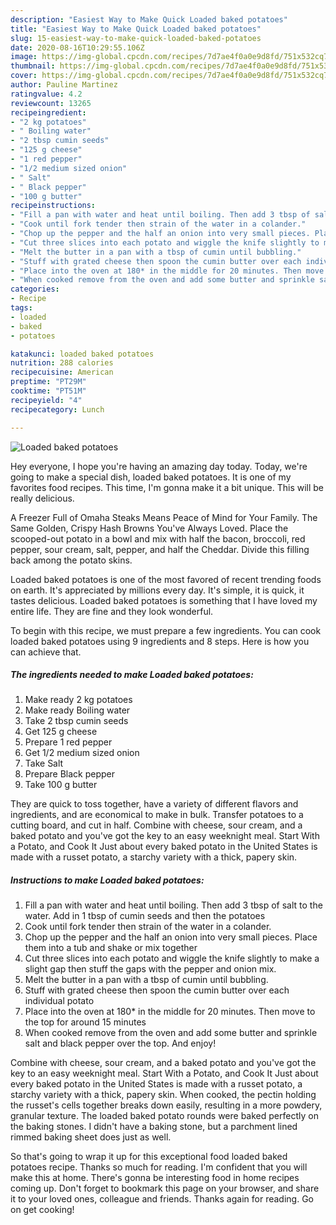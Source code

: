 ```yaml
---
description: "Easiest Way to Make Quick Loaded baked potatoes"
title: "Easiest Way to Make Quick Loaded baked potatoes"
slug: 15-easiest-way-to-make-quick-loaded-baked-potatoes
date: 2020-08-16T10:29:55.106Z
image: https://img-global.cpcdn.com/recipes/7d7ae4f0a0e9d8fd/751x532cq70/loaded-baked-potatoes-recipe-main-photo.jpg
thumbnail: https://img-global.cpcdn.com/recipes/7d7ae4f0a0e9d8fd/751x532cq70/loaded-baked-potatoes-recipe-main-photo.jpg
cover: https://img-global.cpcdn.com/recipes/7d7ae4f0a0e9d8fd/751x532cq70/loaded-baked-potatoes-recipe-main-photo.jpg
author: Pauline Martinez
ratingvalue: 4.2
reviewcount: 13265
recipeingredient:
- "2 kg potatoes"
- " Boiling water"
- "2 tbsp cumin seeds"
- "125 g cheese"
- "1 red pepper"
- "1/2 medium sized onion"
- " Salt"
- " Black pepper"
- "100 g butter"
recipeinstructions:
- "Fill a pan with water and heat until boiling. Then add 3 tbsp of salt to the water. Add in 1 tbsp of cumin seeds and then the potatoes"
- "Cook until fork tender then strain of the water in a colander."
- "Chop up the pepper and the half an onion into very small pieces. Place them into a tub and shake or mix together"
- "Cut three slices into each potato and wiggle the knife slightly to make a slight gap then stuff the gaps with the pepper and onion mix."
- "Melt the butter in a pan with a tbsp of cumin until bubbling."
- "Stuff with grated cheese then spoon the cumin butter over each individual potato"
- "Place into the oven at 180* in the middle for 20 minutes. Then move to the top for around 15 minutes"
- "When cooked remove from the oven and add some butter and sprinkle salt and black pepper over the top. And enjoy!"
categories:
- Recipe
tags:
- loaded
- baked
- potatoes

katakunci: loaded baked potatoes 
nutrition: 288 calories
recipecuisine: American
preptime: "PT29M"
cooktime: "PT51M"
recipeyield: "4"
recipecategory: Lunch

---
```



![Loaded baked potatoes](https://img-global.cpcdn.com/recipes/7d7ae4f0a0e9d8fd/751x532cq70/loaded-baked-potatoes-recipe-main-photo.jpg)

Hey everyone, I hope you're having an amazing day today. Today, we're going to make a special dish, loaded baked potatoes. It is one of my favorites food recipes. This time, I'm gonna make it a bit unique. This will be really delicious.

A Freezer Full of Omaha Steaks Means Peace of Mind for Your Family. The Same Golden, Crispy Hash Browns You&#39;ve Always Loved. Place the scooped-out potato in a bowl and mix with half the bacon, broccoli, red pepper, sour cream, salt, pepper, and half the Cheddar. Divide this filling back among the potato skins.

Loaded baked potatoes is one of the most favored of recent trending foods on earth. It's appreciated by millions every day. It's simple, it is quick, it tastes delicious. Loaded baked potatoes is something that I have loved my entire life. They are fine and they look wonderful.


To begin with this recipe, we must prepare a few ingredients. You can cook loaded baked potatoes using 9 ingredients and 8 steps. Here is how you can achieve that.

<!--inarticleads1-->

##### The ingredients needed to make Loaded baked potatoes:

1. Make ready 2 kg potatoes
1. Make ready  Boiling water
1. Take 2 tbsp cumin seeds
1. Get 125 g cheese
1. Prepare 1 red pepper
1. Get 1/2 medium sized onion
1. Take  Salt
1. Prepare  Black pepper
1. Take 100 g butter


They are quick to toss together, have a variety of different flavors and ingredients, and are economical to make in bulk. Transfer potatoes to a cutting board, and cut in half. Combine with cheese, sour cream, and a baked potato and you&#39;ve got the key to an easy weeknight meal. Start With a Potato, and Cook It Just about every baked potato in the United States is made with a russet potato, a starchy variety with a thick, papery skin. 

<!--inarticleads2-->

##### Instructions to make Loaded baked potatoes:

1. Fill a pan with water and heat until boiling. Then add 3 tbsp of salt to the water. Add in 1 tbsp of cumin seeds and then the potatoes
1. Cook until fork tender then strain of the water in a colander.
1. Chop up the pepper and the half an onion into very small pieces. Place them into a tub and shake or mix together
1. Cut three slices into each potato and wiggle the knife slightly to make a slight gap then stuff the gaps with the pepper and onion mix.
1. Melt the butter in a pan with a tbsp of cumin until bubbling.
1. Stuff with grated cheese then spoon the cumin butter over each individual potato
1. Place into the oven at 180* in the middle for 20 minutes. Then move to the top for around 15 minutes
1. When cooked remove from the oven and add some butter and sprinkle salt and black pepper over the top. And enjoy!


Combine with cheese, sour cream, and a baked potato and you&#39;ve got the key to an easy weeknight meal. Start With a Potato, and Cook It Just about every baked potato in the United States is made with a russet potato, a starchy variety with a thick, papery skin. When cooked, the pectin holding the russet&#39;s cells together breaks down easily, resulting in a more powdery, granular texture. The loaded baked potato rounds were baked perfectly on the baking stones. I didn&#39;t have a baking stone, but a parchment lined rimmed baking sheet does just as well. 

So that's going to wrap it up for this exceptional food loaded baked potatoes recipe. Thanks so much for reading. I'm confident that you will make this at home. There's gonna be interesting food in home recipes coming up. Don't forget to bookmark this page on your browser, and share it to your loved ones, colleague and friends. Thanks again for reading. Go on get cooking!
